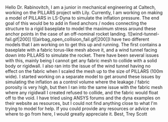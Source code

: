 Hello Dr. Rabinovitch,
I am a junior in mechanical engineering at Caltech, working on the PILLARS project with Lily. Currently, I am working on making a model of PILLARS in LS-Dyna to simulate the inflation pressure. The end goal of this would be to add in fixed anchors / nodes connecting the structure to a rigid baseplate to model the maximum stress around these anchor points in the case of an off-nominal rocket landing. ![[wind-tunnel-fail.gif|200]]
![[airbag_open_collision_fail.gif|200]]I have two different models that I am working on to get this up and running. The first contains a baseplate with a fabric torus-like mesh above it, and a wind tunnel facing down into PILLARS to simulate the rocket. There have been several issues with this, mainly being I cannot get any fabric mesh to collide with a solid body or rigidwall. I also ran into the issue of the wind tunnel having no effect on the fabric when I scaled the mesh up to the size of PILLARS (100m wide). I started working on a separate model to get around these issues by simulating the inflation as a control volume where the leakage / fabric porosity is very high, but then I ran into the same issue with the fabric mesh where any rigidwall I created refused to collide, and the fabric would float off to the void. I have tried using ANSYS forums and the dyna examples on their website as resources, but I could not find anything close to what I'm trying to model for help. If you could provide any resources or advice on where to go from here, I would greatly appreciate it.
Best,
Trey Scott